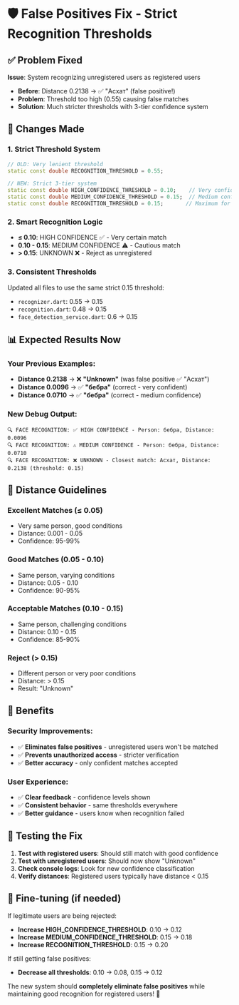 # 🛡️ False Positives Fix - Strict Recognition Thresholds

## ✅ Problem Fixed

**Issue**: System recognizing unregistered users as registered users
- **Before**: Distance 0.2138 → ✅ "Асхат" (false positive!)  
- **Problem**: Threshold too high (0.55) causing false matches
- **Solution**: Much stricter thresholds with 3-tier confidence system

## 🔧 Changes Made

### 1. **Strict Threshold System**
```dart
// OLD: Very lenient threshold
static const double RECOGNITION_THRESHOLD = 0.55;

// NEW: Strict 3-tier system
static const double HIGH_CONFIDENCE_THRESHOLD = 0.10;    // Very confident match
static const double MEDIUM_CONFIDENCE_THRESHOLD = 0.15;  // Medium confidence  
static const double RECOGNITION_THRESHOLD = 0.15;       // Maximum for any match
```

### 2. **Smart Recognition Logic**
- **≤ 0.10**: HIGH CONFIDENCE ✅ - Very certain match
- **0.10 - 0.15**: MEDIUM CONFIDENCE ⚠️ - Cautious match  
- **> 0.15**: UNKNOWN ❌ - Reject as unregistered

### 3. **Consistent Thresholds**
Updated all files to use the same strict 0.15 threshold:
- `recognizer.dart`: 0.55 → 0.15
- `recognition.dart`: 0.48 → 0.15  
- `face_detection_service.dart`: 0.6 → 0.15

## 📊 Expected Results Now

### **Your Previous Examples:**
- **Distance 0.2138** → ❌ **"Unknown"** (was false positive ✅ "Асхат")
- **Distance 0.0096** → ✅ **"бебра"** (correct - very confident)
- **Distance 0.0710** → ✅ **"бебра"** (correct - medium confidence)

### **New Debug Output:**
```
🔍 FACE RECOGNITION: ✅ HIGH CONFIDENCE - Person: бебра, Distance: 0.0096
🔍 FACE RECOGNITION: ⚠️ MEDIUM CONFIDENCE - Person: бебра, Distance: 0.0710  
🔍 FACE RECOGNITION: ❌ UNKNOWN - Closest match: Асхат, Distance: 0.2138 (threshold: 0.15)
```

## 🎯 Distance Guidelines

### **Excellent Matches (≤ 0.05)**
- Very same person, good conditions
- Distance: 0.001 - 0.05
- Confidence: 95-99%

### **Good Matches (0.05 - 0.10)**  
- Same person, varying conditions
- Distance: 0.05 - 0.10
- Confidence: 90-95%

### **Acceptable Matches (0.10 - 0.15)**
- Same person, challenging conditions  
- Distance: 0.10 - 0.15
- Confidence: 85-90%

### **Reject (> 0.15)**
- Different person or very poor conditions
- Distance: > 0.15
- Result: "Unknown"

## 🚀 Benefits

### **Security Improvements:**
- ✅ **Eliminates false positives** - unregistered users won't be matched
- ✅ **Prevents unauthorized access** - stricter verification
- ✅ **Better accuracy** - only confident matches accepted

### **User Experience:**  
- ✅ **Clear feedback** - confidence levels shown
- ✅ **Consistent behavior** - same thresholds everywhere
- ✅ **Better guidance** - users know when recognition failed

## 📱 Testing the Fix

1. **Test with registered users**: Should still match with good confidence
2. **Test with unregistered users**: Should now show "Unknown"  
3. **Check console logs**: Look for new confidence classification
4. **Verify distances**: Registered users typically have distance < 0.15

## 🔧 Fine-tuning (if needed)

If legitimate users are being rejected:
- **Increase HIGH_CONFIDENCE_THRESHOLD**: 0.10 → 0.12
- **Increase MEDIUM_CONFIDENCE_THRESHOLD**: 0.15 → 0.18
- **Increase RECOGNITION_THRESHOLD**: 0.15 → 0.20

If still getting false positives:
- **Decrease all thresholds**: 0.10 → 0.08, 0.15 → 0.12

The new system should **completely eliminate false positives** while maintaining good recognition for registered users! 🎯 